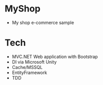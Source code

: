 # MyShop
* My shop e-commerce sample



# Tech
* MVC.NET Web application with Bootstrap
* DI via Microsoft Unity
* Cache/MSSQL
* EntityFramework
* TDD 

